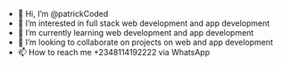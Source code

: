 - 👋 Hi, I’m @patrickCoded
- 👀 I’m interested in full stack web development and app development
- 🌱 I’m currently learning web development and app development
- 💞️ I’m looking to collaborate on projects on web and app development
- 📫 How to reach me +2348114192222 via WhatsApp

<!---
patrickCoded/patrickCoded is a ✨ special ✨ repository because its `README.md` (this file) appears on your GitHub profile.
You can click the Preview link to take a look at your changes.
--->
